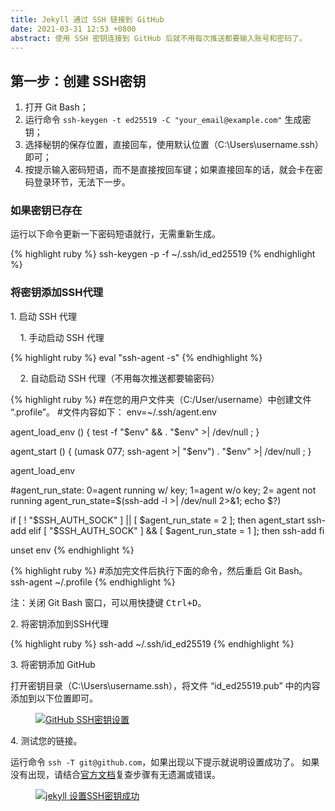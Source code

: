 ```yaml
---
title: Jekyll 通过 SSH 链接到 GitHub
date: 2021-03-31 12:53 +0800
abstract: 使用 SSH 密钥连接到 GitHub 后就不用每次推送都要输入账号和密码了。
---
```


## 第一步：创建 SSH密钥
1. 打开 Git Bash；
2. 运行命令 `ssh-keygen -t ed25519 -C "your_email@example.com"` 生成密钥；
3. 选择秘钥的保存位置，直接回车，使用默认位置（C:\Users\username\.ssh）即可；
4. 按提示输入密码短语，而不是直接按回车键；如果直接回车的话，就会卡在密码登录环节，无法下一步。

### 如果密钥已存在
运行以下命令更新一下密码短语就行，无需重新生成。

{% highlight ruby %}
ssh-keygen -p -f ~/.ssh/id_ed25519
{% endhighlight %}

### 将密钥添加SSH代理

1.&nbsp;启动 SSH 代理

&nbsp;&nbsp;&nbsp;&nbsp;1.&nbsp;手动启动 SSH 代理

{% highlight ruby %}
eval "ssh-agent -s"
{% endhighlight %}

&nbsp;&nbsp;&nbsp;&nbsp;2.&nbsp;自动启动 SSH 代理（不用每次推送都要输密码）

{% highlight ruby %}
#在您的用户文件夹（C:/User/username）中创建文件 “.profile”。
#文件内容如下：
env=~/.ssh/agent.env

agent_load_env () { test -f "$env" && . "$env" >| /dev/null ; }

agent_start () {
(umask 077; ssh-agent >| "$env")
. "$env" >| /dev/null ; }

agent_load_env

#agent_run_state: 0=agent running w/ key; 1=agent w/o key; 2= agent not running
agent_run_state=$(ssh-add -l >| /dev/null 2>&1; echo $?)

if [ ! "$SSH_AUTH_SOCK" ] || [ $agent_run_state = 2 ]; then
agent_start
ssh-add
elif [ "$SSH_AUTH_SOCK" ] && [ $agent_run_state = 1 ]; then
ssh-add
fi

unset env
{% endhighlight %}

{% highlight ruby %}
#添加完文件后执行下面的命令，然后重启 Git Bash。
ssh-agent ~/.profile
{% endhighlight %}

<p class="post-body-mark">
注：关闭 Git Bash 窗口，可以用快捷键 <kbd>Ctrl+D</kbd>。
</p>

2.&nbsp;将密钥添加到SSH代理

{% highlight ruby %}
ssh-add ~/.ssh/id_ed25519
{% endhighlight %}

3.&nbsp;将密钥添加 GitHub

打开密钥目录（C:\Users\username\.ssh），将文件 “id_ed25519.pub” 中的内容添加到以下位置即可。

<figure class="post-body-img-figure">
    <div class="row justify-content-center">
        <div class="col-12 col-lg-12">
            <a class="d-block" href="{{ site.baseurl | relative_url }}/assets/post/2021-03-31-jekyll-uses-ssh-to-connect-to-github /github-ssh-key-settings.jpg">
                <img class="w-100" src="{{ site.baseurl | relative_url }}/assets/post/2021-03-31-jekyll-uses-ssh-to-connect-to-github /github-ssh-key-settings.jpg" alt="GitHub SSH密钥设置">
            </a>
        </div>
    </div>
</figure>

4.&nbsp;测试您的链接。

运行命令 `ssh -T git@github.com`，如果出现以下提示就说明设置成功了。
如果没有出现，请结合[官方文档](https://docs.github.com/en/github/authenticating-to-github/connecting-to-github-with-ssh)复查步骤有无遗漏或错误。

<figure class="post-body-img-figure">
    <div class="row justify-content-center">
        <div class="col-12 col-lg-12">
            <a class="d-block" href="{{ site.baseurl | relative_url }}/assets/post/2021-03-31-jekyll-uses-ssh-to-connect-to-github /jekyll-set-up-ssh-successfully.png">
                <img class="w-100" src="{{ site.baseurl | relative_url }}/assets/post/2021-03-31-jekyll-uses-ssh-to-connect-to-github /jekyll-set-up-ssh-successfully.png" alt="jekyll 设置SSH密钥成功">
            </a>
        </div>
    </div>
</figure>